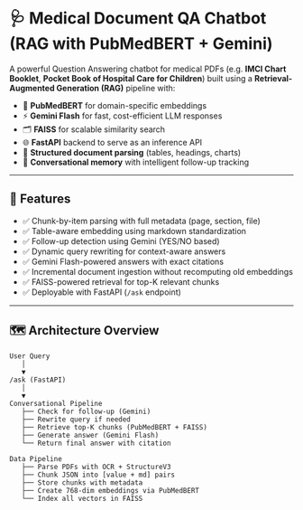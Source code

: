 # 🩺 Medical Document QA Chatbot (RAG with PubMedBERT + Gemini)

A powerful Question Answering chatbot for medical PDFs (e.g. **IMCI Chart Booklet**, **Pocket Book of Hospital Care for Children**) built using a **Retrieval-Augmented Generation (RAG)** pipeline with:

- 🧠 **PubMedBERT** for domain-specific embeddings  
- ⚡ **Gemini Flash** for fast, cost-efficient LLM responses  
- 🗂️ **FAISS** for scalable similarity search  
- 🌐 **FastAPI** backend to serve as an inference API  
- 🧾 **Structured document parsing** (tables, headings, charts)  
- 💬 **Conversational memory** with intelligent follow-up tracking  

---

## 🔧 Features

- ✅ Chunk-by-item parsing with full metadata (page, section, file)
- ✅ Table-aware embedding using markdown standardization
- ✅ Follow-up detection using Gemini (YES/NO based)
- ✅ Dynamic query rewriting for context-aware answers
- ✅ Gemini Flash-powered answers with exact citations
- ✅ Incremental document ingestion without recomputing old embeddings
- ✅ FAISS-powered retrieval for top-K relevant chunks
- ✅ Deployable with FastAPI (`/ask` endpoint)

---

## 🗺️ Architecture Overview

```text
User Query
   │
   ▼
/ask (FastAPI)
   │
   ▼
Conversational Pipeline
   ├── Check for follow-up (Gemini)
   ├── Rewrite query if needed
   ├── Retrieve top-K chunks (PubMedBERT + FAISS)
   ├── Generate answer (Gemini Flash)
   └── Return final answer with citation

Data Pipeline
   ├── Parse PDFs with OCR + StructureV3
   ├── Chunk JSON into [value + md] pairs
   ├── Store chunks with metadata
   ├── Create 768-dim embeddings via PubMedBERT
   └── Index all vectors in FAISS
